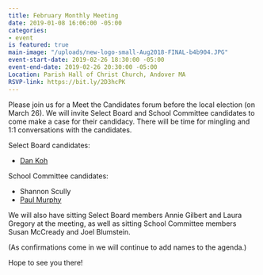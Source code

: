 ```yaml
---
title: February Monthly Meeting
date: 2019-01-08 16:06:00 -05:00
categories:
- event
is featured: true
main-image: "/uploads/new-logo-small-Aug2018-FINAL-b4b904.JPG"
event-start-date: 2019-02-26 18:30:00 -05:00
event-end-date: 2019-02-26 20:30:00 -05:00
Location: Parish Hall of Christ Church, Andover MA
RSVP-link: https://bit.ly/2D3hcPK
---
```


Please join us for a Meet the Candidates forum before the local election (on March 26). We will invite Select Board and School Committee candidates to come make a case for their candidacy. There will be time for mingling and 1:1 conversations with the candidates. 

Select Board candidates: 
- [Dan Koh](http://teamkoh.com/)

School Committee candidates: 
- Shannon Scully
- [Paul Murphy](https://www.murphyforandover.org/)

We will also have sitting Select Board members Annie Gilbert and Laura Gregory at the meeting, as well as sitting School Committee members Susan McCready and Joel Blumstein.

(As confirmations come in we will continue to add names to the agenda.)

Hope to see you there!